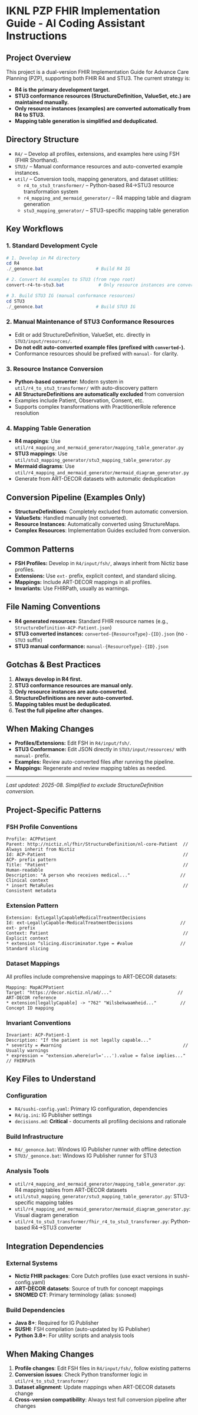 # IKNL PZP FHIR Implementation Guide - AI Coding Assistant Instructions

## Project Overview

This project is a dual-version FHIR Implementation Guide for Advance Care Planning (PZP), supporting both FHIR R4 and STU3. The current strategy is:

- **R4 is the primary development target.**
- **STU3 conformance resources (StructureDefinition, ValueSet, etc.) are maintained manually.**
- **Only resource instances (examples) are converted automatically from R4 to STU3.**
- **Mapping table generation is simplified and deduplicated.**

## Directory Structure

- `R4/` – Develop all profiles, extensions, and examples here using FSH (FHIR Shorthand).
- `STU3/` – Manual conformance resources and auto-converted example instances.
- `util/` – Conversion tools, mapping generators, and dataset utilities:
  - `r4_to_stu3_transformer/` – Python-based R4→STU3 resource transformation system
  - `r4_mapping_and_mermaid_generator/` – R4 mapping table and diagram generation
  - `stu3_mapping_generator/` – STU3-specific mapping table generation

## Key Workflows

### 1. Standard Development Cycle
```powershell
# 1. Develop in R4 directory
cd R4
./_genonce.bat                    # Build R4 IG

# 2. Convert R4 examples to STU3 (from repo root)
convert-r4-to-stu3.bat             # Only resource instances are converted

# 3. Build STU3 IG (manual conformance resources)
cd STU3
./_genonce.bat                    # Build STU3 IG
```

### 2. Manual Maintenance of STU3 Conformance Resources
- Edit or add StructureDefinition, ValueSet, etc. directly in `STU3/input/resources/`.
- **Do not edit auto-converted example files (prefixed with `converted-`).**
- Conformance resources should be prefixed with `manual-` for clarity.

### 3. Resource Instance Conversion
- **Python-based converter**: Modern system in `util/r4_to_stu3_transformer/` with auto-discovery pattern
- **All StructureDefinitions are automatically excluded** from conversion
- Examples include Patient, Observation, Consent, etc.
- Supports complex transformations with PractitionerRole reference resolution

### 4. Mapping Table Generation
- **R4 mappings**: Use `util/r4_mapping_and_mermaid_generator/mapping_table_generator.py`
- **STU3 mappings**: Use `util/stu3_mapping_generator/stu3_mapping_table_generator.py`
- **Mermaid diagrams**: Use `util/r4_mapping_and_mermaid_generator/mermaid_diagram_generator.py`
- Generate from ART-DECOR datasets with automatic deduplication

## Conversion Pipeline (Examples Only)
- **StructureDefinitions**: Completely excluded from automatic conversion.
- **ValueSets**: Handled manually (not converted).
- **Resource Instances**: Automatically converted using StructureMaps.
- **Complex Resources**: Implementation Guides excluded from conversion.

## Common Patterns

- **FSH Profiles:** Develop in `R4/input/fsh/`, always inherit from Nictiz base profiles.
- **Extensions:** Use `ext-` prefix, explicit context, and standard slicing.
- **Mappings:** Include ART-DECOR mappings in all profiles.
- **Invariants:** Use FHIRPath, usually as warnings.

## File Naming Conventions

- **R4 generated resources:** Standard FHIR resource names (e.g., `StructureDefinition-ACP-Patient.json`)
- **STU3 converted instances:** `converted-{ResourceType}-{ID}.json` (no `-STU3` suffix)
- **STU3 manual conformance:** `manual-{ResourceType}-{ID}.json`

## Gotchas & Best Practices

1. **Always develop in R4 first.**
2. **STU3 conformance resources are manual only.**
3. **Only resource instances are auto-converted.**
4. **StructureDefinitions are never auto-converted.**
5. **Mapping tables must be deduplicated.**
6. **Test the full pipeline after changes.**

## When Making Changes

- **Profiles/Extensions:** Edit FSH in `R4/input/fsh/`.
- **STU3 Conformance:** Edit JSON directly in `STU3/input/resources/` with `manual-` prefix.
- **Examples:** Review auto-converted files after running the pipeline.
- **Mappings:** Regenerate and review mapping tables as needed.

---

_Last updated: 2025-08. Simplified to exclude StructureDefinition conversion._

## Project-Specific Patterns

### FSH Profile Conventions
```fsh
Profile: ACPPatient
Parent: http://nictiz.nl/fhir/StructureDefinition/nl-core-Patient  // Always inherit from Nictiz
Id: ACP-Patient                                                    // ACP- prefix pattern
Title: "Patient"                                                   // Human-readable
Description: "A person who receives medical..."                   // Clinical context
* insert MetaRules                                                 // Consistent metadata
```

### Extension Pattern
```fsh
Extension: ExtLegallyCapableMedicalTreatmentDecisions
Id: ext-LegallyCapable-MedicalTreatmentDecisions                  // ext- prefix
Context: Patient                                                   // Explicit context
* extension ^slicing.discriminator.type = #value                  // Standard slicing
```

### Dataset Mappings
All profiles include comprehensive mappings to ART-DECOR datasets:
```fsh
Mapping: MapACPPatient
Target: "https://decor.nictiz.nl/ad/..."                         // ART-DECOR reference
* extension[legallyCapable] -> "762" "Wilsbekwaamheid..."         // Concept ID mapping
```

### Invariant Conventions
```fsh
Invariant: ACP-Patient-1
Description: "If the patient is not legally capable..."
* severity = #warning                                              // Usually warnings
* expression = "extension.where(url='...').value = false implies..." // FHIRPath
```

## Key Files to Understand

### Configuration
- `R4/sushi-config.yaml`: Primary IG configuration, dependencies
- `R4/ig.ini`: IG Publisher settings
- `decisions.md`: **Critical** - documents all profiling decisions and rationale

### Build Infrastructure
- `R4/_genonce.bat`: Windows IG Publisher runner with offline detection
- `STU3/_genonce.bat`: Windows IG Publisher runner for STU3

### Analysis Tools
- `util/r4_mapping_and_mermaid_generator/mapping_table_generator.py`: R4 mapping tables from ART-DECOR datasets
- `util/stu3_mapping_generator/stu3_mapping_table_generator.py`: STU3-specific mapping tables
- `util/r4_mapping_and_mermaid_generator/mermaid_diagram_generator.py`: Visual diagram generation
- `util/r4_to_stu3_transformer/fhir_r4_to_stu3_transformer.py`: Python-based R4→STU3 converter

## Integration Dependencies

### External Systems
- **Nictiz FHIR packages**: Core Dutch profiles (use exact versions in sushi-config.yaml)
- **ART-DECOR datasets**: Source of truth for concept mappings
- **SNOMED CT**: Primary terminology (alias: `$snomed`)

### Build Dependencies
- **Java 8+**: Required for IG Publisher
- **SUSHI**: FSH compilation (auto-updated by IG Publisher)
- **Python 3.8+**: For utility scripts and analysis tools

## When Making Changes

1. **Profile changes**: Edit FSH files in `R4/input/fsh/`, follow existing patterns
2. **Conversion issues**: Check Python transformer logic in `util/r4_to_stu3_transformer/`
3. **Dataset alignment**: Update mappings when ART-DECOR datasets change
4. **Cross-version compatibility**: Always test full conversion pipeline after changes
